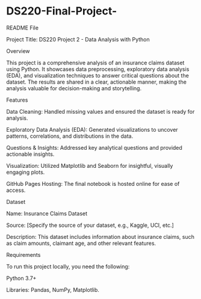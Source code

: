 # DS220-Final-Project-
README File

Project Title: DS220 Project 2 - Data Analysis with Python

Overview

This project is a comprehensive analysis of an insurance claims dataset using Python. It showcases data preprocessing, exploratory data analysis (EDA), and visualization techniques to answer critical questions about the dataset. The results are shared in a clear, actionable manner, making the analysis valuable for decision-making and storytelling.

Features

Data Cleaning: Handled missing values and ensured the dataset is ready for analysis.

Exploratory Data Analysis (EDA): Generated visualizations to uncover patterns, correlations, and distributions in the data.

Questions & Insights: Addressed key analytical questions and provided actionable insights.

Visualization: Utilized Matplotlib and Seaborn for insightful, visually engaging plots.

GitHub Pages Hosting: The final notebook is hosted online for ease of access.

Dataset

Name: Insurance Claims Dataset

Source: [Specify the source of your dataset, e.g., Kaggle, UCI, etc.]

Description: This dataset includes information about insurance claims, such as claim amounts, claimant age, and other relevant features.

Requirements

To run this project locally, you need the following:

Python 3.7+

Libraries: Pandas, NumPy, Matplotlib.
